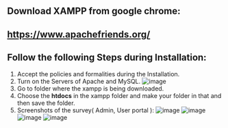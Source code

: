 ## Download XAMPP from google chrome:
## https://www.apachefriends.org/
## Follow the following Steps during Installation:
1. Accept the policies and formalities during the Installation.
2. Turn on the Servers of Apache and MySQL.
  ![image](https://github.com/user-attachments/assets/ab7b24e4-1b3e-4fe8-93a0-dc464cc2040f)
3. Go to folder where the xampp is being downloaded.
4. Choose the <strong>htdocs</strong> in the xampp folder and make your folder in that and then save the folder.
5. Screenshots of the survey( Admin, User portal ):
   ![image](https://github.com/user-attachments/assets/30941446-8ed5-4eb7-bb49-59228417beb3)
   ![image](https://github.com/user-attachments/assets/289c1267-b1be-4eed-9534-e39c4387355e)
   ![image](https://github.com/user-attachments/assets/6b3dfdf7-4fde-41e8-ac57-87b160a59533)
   ![image](https://github.com/user-attachments/assets/dc482cee-d456-49f6-b3ff-696f60d86013)
